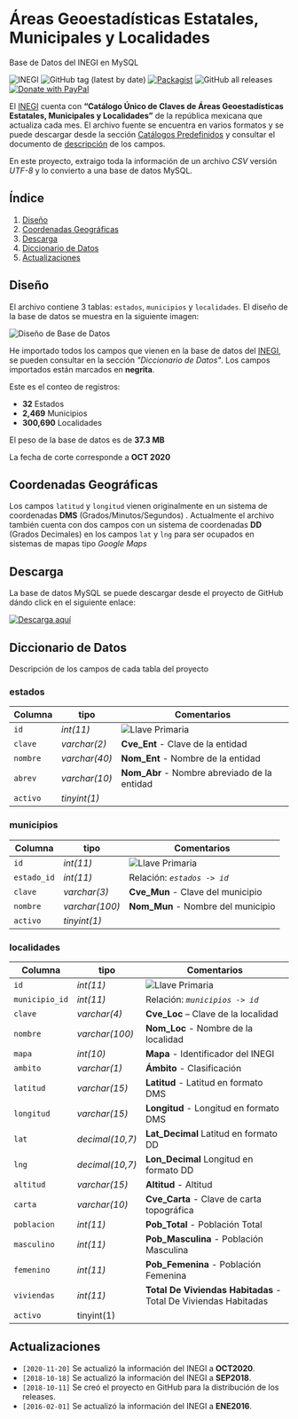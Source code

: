 # Áreas Geoestadísticas Estatales, Municipales y Localidades

Base de Datos del INEGI en MySQL

![INEGI](http://developarts.com/bl-content/uploads/pages/0816cd7b202010d18c4740d5a698faa9/inegibanner.png)
![GitHub tag (latest by date)](https://img.shields.io/github/v/release/developarts/AGEEML?style=for-the-badge)
[![Packagist](https://img.shields.io/packagist/l/doctrine/orm.svg?style=for-the-badge)](https://opensource.org/licenses/MIT)
![GitHub all releases](https://img.shields.io/github/downloads/developarts/AGEEML/total?style=for-the-badge)
[![Donate with PayPal](https://img.shields.io/badge/PayPal-Donate-yellow.svg?style=for-the-badge)](https://www.paypal.me/developarts)

El [INEGI](http://www.inegi.org.mx/) cuenta con **“Catálogo Único de Claves de Áreas Geoestadísticas Estatales, Municipales y Localidades”**  de la república mexicana que actualiza cada mes. El archivo fuente se encuentra en varios formatos y se puede descargar desde la sección [Catálogos Predefinidos](https://www.inegi.org.mx/app/ageeml/) y consultar el documento de [descripción](https://www.inegi.org.mx/contenidos/app/ageeml/Ayuda/Ayuda_Gral_Cat_Unico.pdf) de los campos.

En este proyecto, extraigo toda la información de un archivo _CSV_ versión _UTF-8_ y lo convierto a una base de datos MySQL.

<!-- pagebreak -->

## Índice

1. [Diseño](#link1)
2. [Coordenadas Geográficas](#link2)
3. [Descarga](#link3)
4. [Diccionario de Datos](#link4)
5. [Actualizaciones](#link5)

<!-- toc -->

## Diseño <a name="link1"></a>

El archivo contiene 3 tablas: `estados`, `municipios` y `localidades`. El diseño de la base de datos se muestra en la siguiente imagen:


![Diseño de Base de Datos](http://developarts.com/bl-content/uploads/mysql_inegi.png)


He importado todos los campos que vienen en la base de datos del [INEGI](http://www.inegi.org.mx/), se pueden consultar en la sección _"Diccionario de Datos"_. Los campos importados están marcados en **negrita**.

Este es el conteo de registros:

* **32** Estados
* **2,469** Municipios
* **300,690** Localidades

El peso de la base de datos es de **37.3 MB**

La fecha de corte corresponde a **OCT 2020**


## Coordenadas Geográficas <a name="link2"></a>

Los campos `latitud` y `longitud` vienen originalmente en un sistema de coordenadas **DMS** (Grados/Minutos/Segundos) . Actualmente el archivo también cuenta con dos campos con un sistema de coordenadas **DD** (Grados Decimales) en los campos `lat` y `lng` para ser ocupados en sistemas de mapas tipo _Google Maps_


## Descarga <a name="link3"></a>

La base de datos MySQL se puede descargar desde el proyecto de GitHub dándo click en el siguiente enlace:

[![Descarga aquí](http://developarts.com/bl-content/uploads/github.png)](https://github.com/developarts/AGEEML/releases/latest)



## Diccionario de Datos <a name="link4"></a>

Descripción de los campos de cada tabla del proyecto


### estados
| Columna | tipo | Comentarios |
| --- | --- | --- |
| `id` | _int(11)_ | ![Llave Primaria](http://developarts.com/bl-content/uploads/iconkey.png) |
| `clave` | _varchar(2)_ | **Cve_Ent** - Clave de la entidad |
| `nombre` | _varchar(40)_ | **Nom_Ent** - Nombre de la entidad |
| `abrev` | _varchar(10)_ | **Nom_Abr** - Nombre abreviado de la entidad |
| `activo` | _tinyint(1)_ |  |


### municipios
| Columna | tipo | Comentarios |
| --- | --- | --- |
| `id` | _int(11)_ | ![Llave Primaria](http://developarts.com/bl-content/uploads/iconkey.png) |
| `estado_id` | _int(11)_ | Relación: _`estados -> id`_ |
| `clave` | _varchar(3)_ | **Cve_Mun** - Clave del municipio |
| `nombre` | _varchar(100)_ | **Nom_Mun** - Nombre del municipio |
| `activo` | _tinyint(1)_ |  |


### localidades
| Columna | tipo | Comentarios |
| --- | --- | --- |
| `id` | _int(11)_ | ![Llave Primaria](http://developarts.com/bl-content/uploads/iconkey.png) |
| `municipio_id` | _int(11)_ | Relación: _`municipios -> id`_ |
| `clave` | _varchar(4)_ | **Cve_Loc** – Clave de la localidad |
| `nombre` | _varchar(100)_ | **Nom_Loc** - Nombre de la localidad |
| `mapa` | _int(10)_ | **Mapa** - Identificador del INEGI |
| `ambito` | _varchar(1)_ | **Ámbito** - Clasificación |
| `latitud` | _varchar(15)_ | **Latitud** - Latitud en formato DMS |
| `longitud` | _varchar(15)_ | **Longitud** - Longitud en formato DMS |
| `lat` | _decimal(10,7)_ | **Lat_Decimal** Latitud en formato DD |
| `lng` | _decimal(10,7)_ | **Lon_Decimal** Longitud en formato DD |
| `altitud` | _varchar(15)_ | **Altitud** - Altitud |
| `carta` | _varchar(10)_ | **Cve_Carta** - Clave de carta topográfica |
| `poblacion` | _int(11)_ | **Pob_Total** - Población Total |
| `masculino` | _int(11)_ | **Pob_Masculina** - Población Masculina |
| `femenino` | _int(11)_ | **Pob_Femenina** - Población Femenina |
| `viviendas` | _int(11)_ | **Total De Viviendas Habitadas** - Total De Viviendas Habitadas |
| `activo` | tinyint(1) |  |


## Actualizaciones <a name="link5"></a>


* `[2020-11-20]` Se actualizó la información del INEGI a **OCT2020**.
* `[2018-10-18]` Se actualizó la información del INEGI a **SEP2018**.
* `[2018-10-11]` Se creó el proyecto en GitHub para la distribución de los releases.
* `[2016-02-01]` Se actualizó la información del INEGI a **ENE2016**.
